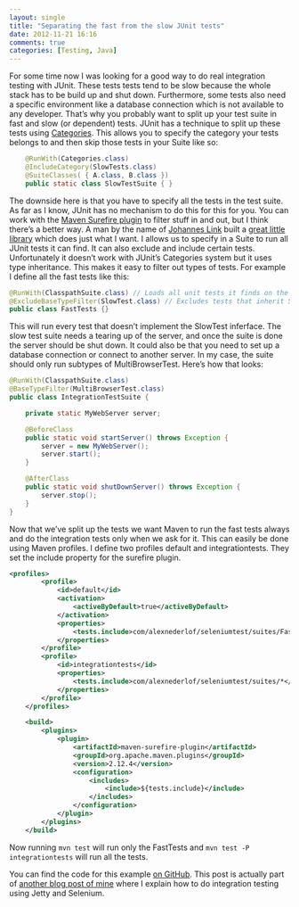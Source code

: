 ```yaml
---
layout: single
title: "Separating the fast from the slow JUnit tests"
date: 2012-11-21 16:16
comments: true
categories: [Testing, Java]
---
```

For some time now I was looking for a good way to do real integration testing with JUnit. These tests tests tend to be slow because the whole stack has to be build up and shut down. Furthermore, some tests also need a specific environment like a database connection which is not available to any developer. That’s why you probably want to split up your test suite in fast and slow (or dependent) tests. JUnit has a technique to split up these tests using [Categories](http://kentbeck.github.com/junit/javadoc/4.10/org/junit/experimental/categories/Categories.html). This allows you to specify the category your tests belongs to and then skip those tests in your Suite like so:

```java
	@RunWith(Categories.class)
	@IncludeCategory(SlowTests.class)
	@SuiteClasses( { A.class, B.class })
	public static class SlowTestSuite { }
```

The downside here is that you have to specify all the tests in the test suite. As far as I know, JUnit has no mechanism to do this for this for you. You can work with the [Maven Surefire plugin](http://maven.apache.org/plugins/maven-surefire-plugin/examples/junit.html#Using_JUnit_Categories) to filter stuff in and out, but I think there’s a better way. A man by the name of [Johannes Link](http://www.johanneslink.net/) built a [great little library](http://www.johanneslink.net/projects/cpsuite.jsp) which does just what I want. I allows us to specify in a Suite to run all JUnit tests it can find. It can also exclude and include certain tests. Unfortunately  it doesn’t work with JUnit’s Categories system but it uses type inheritance. This makes it easy to filter out types of tests. For example I define all the fast tests like this:

```java
@RunWith(ClasspathSuite.class) // Loads all unit tests it finds on the classpath
@ExcludeBaseTypeFilter(SlowTest.class) // Excludes tests that inherit SlowTest
public class FastTests {}
```

<!--more-->

This will run every test that doesn’t implement the SlowTest inferface. The slow test suite needs a tearing up of the server, and once the suite is done the server should be shut down. It could also be that you need to set up a database connection or connect to another server. In my case, the suite should only run subtypes of MultiBrowserTest. Here’s how that looks:

```java
@RunWith(ClasspathSuite.class)
@BaseTypeFilter(MultiBrowserTest.class)
public class IntegrationTestSuite {

	private static MyWebServer server;

	@BeforeClass
	public static void startServer() throws Exception {
		server = new MyWebServer();
		server.start();
	}

	@AfterClass
	public static void shutDownServer() throws Exception {
		server.stop();
	}
}
```

Now that we’ve split up the tests we want Maven to run the fast tests always and do the integration tests only when we ask for it. This can easily be done using Maven profiles. I define two profiles default and integrationtests. They set the include property for the surefire plugin.

``` xml
<profiles>
		<profile>
			<id>default</id>
			<activation>
				<activeByDefault>true</activeByDefault>
			</activation>
			<properties>
				<tests.include>com/alexnederlof/seleniumtest/suites/FastTests.java</tests.include>
			</properties>
		</profile>
		<profile>
			<id>integrationtests</id>
			<properties>
				<tests.include>com/alexnederlof/seleniumtest/suites/*</tests.include>
			</properties>
		</profile>
	</profiles>

	<build>
		<plugins>
			<plugin>
				<artifactId>maven-surefire-plugin</artifactId>
				<groupId>org.apache.maven.plugins</groupId>
				<version>2.12.4</version>
				<configuration>
					<includes>
						<include>${tests.include}</include>
					</includes>
				</configuration>
			</plugin>
		</plugins>
	</build>
```

Now running `mvn test` will run only the FastTests and `mvn test -P integrationtests` will run all the tests.

You can find the code for this example [on GitHub](https://github.com/alexnederlof/integration-testing-example/). This post is actually part of [another blog post of mine](/blog/2012/11/21/integration-testing-with-jetty/) where I explain how to do integration testing using Jetty and Selenium.